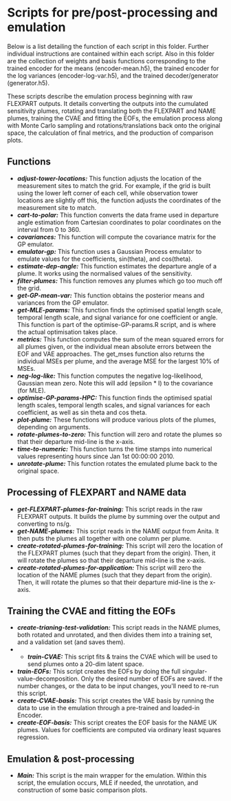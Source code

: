 # Scripts for pre/post-processing and emulation

Below is a list detailing the function of each script in this folder. Further individual instructions are contained within each script. Also in this folder are the collection of weights and basis functions corresponding to the trained encoder for the means (encoder-mean.h5), the trained encoder for the log variances (encoder-log-var.h5), and the trained decoder/generator (generator.h5).

These scripts describe the emulation process beginning with raw FLEXPART outputs. It details converting the outputs into the cumulated sensitivity plumes, rotating and translating both the FLEXPART and NAME plumes, training the CVAE and fitting the EOFs, the emulation process along with Monte Carlo sampling and rotations/translations back onto the original space, the calculation of final metrics, and the production of comparison plots. 

## Functions

* ***adjust-tower-locations:*** This function adjusts the location of the measurement sites to match the grid. For example, if the grid is built using the lower left corner of each cell, while observation tower locations are slightly off this, the function adjusts the coordinates of the measurement site to match.
* ***cart-to-polar:*** This function converts the data frame used in departure angle estimation from Cartesian coordinates to polar coordinates on the interval from 0 to 360.
* ***covariances:*** This function will compute the covariance matrix for the GP emulator.
* ***emulator-gp:*** This function uses a Gaussian Process emulator to emulate values for the coefficients, sin(theta), and cos(theta). 
* ***estimate-dep-angle:*** This function estimates the departure angle of a plume. It works using the normalised values of the sensitivity.
* ***filter-plumes:*** This function removes any plumes which go too much off the grid.
* ***get-GP-mean-var:*** This function obtains the posterior means and variances from the GP emulator.
* ***get-MLE-params:*** This function finds the optimised spatial length scale, temporal length scale, and signal variance for one coefficient or angle. This function is part of the optimise-GP-params.R script, and is where the actual optimisation takes place.
* ***metrics:*** This function computes the sum of the mean squared errors for all plumes given, or the individual mean absolute errors between the EOF and VAE approaches. The get_mses function also returns the individual MSEs per plume, and the average MSE for the largest 10% of MSEs.
* ***neg-log-like:*** This function computes the negative log-likelihood, Gaussian mean zero. Note this will add (epsilon * I) to the covariance (for MLE). 
* ***optimise-GP-params-HPC:*** This function finds the optimised spatial length scales, temporal length scales, and signal variances for each coefficient, as well as sin theta and cos theta.
* ***plot-plume:*** These functions will produce various plots of the plumes, depending on arguments.
* ***rotate-plumes-to-zero:*** This function will zero and rotate the plumes so that their departure mid-line is the x-axis.
* ***time-to-numeric:*** This function turns the time stamps into numerical values representing hours since Jan 1st 00:00:00 2010. 
* ***unrotate-plume:*** This function rotates the emulated plume back to the original space.

## Processing of FLEXPART and NAME data

* ***get-FLEXPART-plumes-for-training:*** This script reads in the raw FLEXPART outputs. It builds the plume by summing over the output and converting to ns/g.
* ***get-NAME-plumes:*** This script reads in the NAME output from Anita. It then puts the plumes all together with one column per plume.
* ***create-rotated-plumes-for-training:*** This script will zero the location of the FLEXPART plumes (such that they depart from the origin). Then, it will rotate the plumes so that their departure mid-line is the x-axis.
* ***create-rotated-plumes-for-application:*** This script will zero the location of the NAME plumes (such that they depart from the origin). Then, it will rotate the plumes so that their departure mid-line is the x-axis.

## Training the CVAE and fitting the EOFs

* ***create-trianing-test-validation:*** This script reads in the NAME plumes, both rotated and unrotated, and then divides them into a training set, and a validation set (and saves them).
* * ***train-CVAE:*** This script fits & trains the CVAE which will be used to send plumes onto a 20-dim latent space.
* ***train-EOFs:*** This script creates the EOFs by doing the full singular-value-decomposition. Only the desired number of EOFs are saved. If the number changes, or the data to be input changes, you'll need to re-run this script.
* ***create-CVAE-basis:*** This script creates the VAE basis by running the data to use in the emulation through a pre-trained and loaded-in Encoder.
* ***create-EOF-basis:*** This script creates the EOF basis for the NAME UK plumes. Values for coefficients are computed via ordinary least squares regression.

## Emulation & post-processing

* ***Main:*** This script is the main wrapper for the emulation. Within this script, the emulation occurs, MLE if needed, the unrotation, and construction of some basic comparison plots. 
